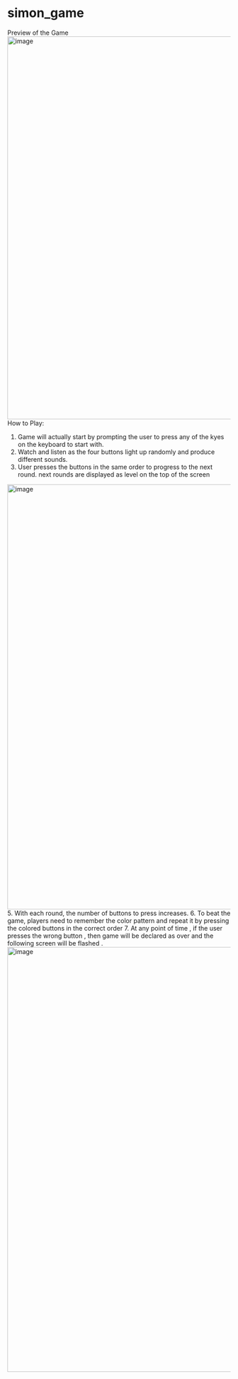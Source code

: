 # simon_game
Preview of the Game
<img width="865" alt="image" src="https://github.com/rishika6666/simon_game/assets/135628848/b4ca55f2-a4de-4c4f-934a-71589b673a79">
How to Play:
1. Game will actually start by prompting the user to press any of the kyes on the keyboard to start with.
2. Watch and listen as the four buttons light up randomly and produce different sounds.
3. User presses the buttons in the same order to progress to the next round.
   next rounds are displayed as level on the top of the screen
<img width="960" alt="image" src="https://github.com/rishika6666/simon_game/assets/135628848/36086689-1134-4013-ade9-a27c6d7cbe45">
5. With each round, the number of buttons to press increases.
6. To beat the game, players need to remember the color pattern and repeat it by pressing the colored buttons in the correct order
7. At any point of time , if the user presses the wrong button , then game will be declared as over and the following screen will be flashed .
   <img width="960" alt="image" src="https://github.com/rishika6666/simon_game/assets/135628848/3d6c03a9-88c8-403e-9bd4-6d0f6db538ea">




